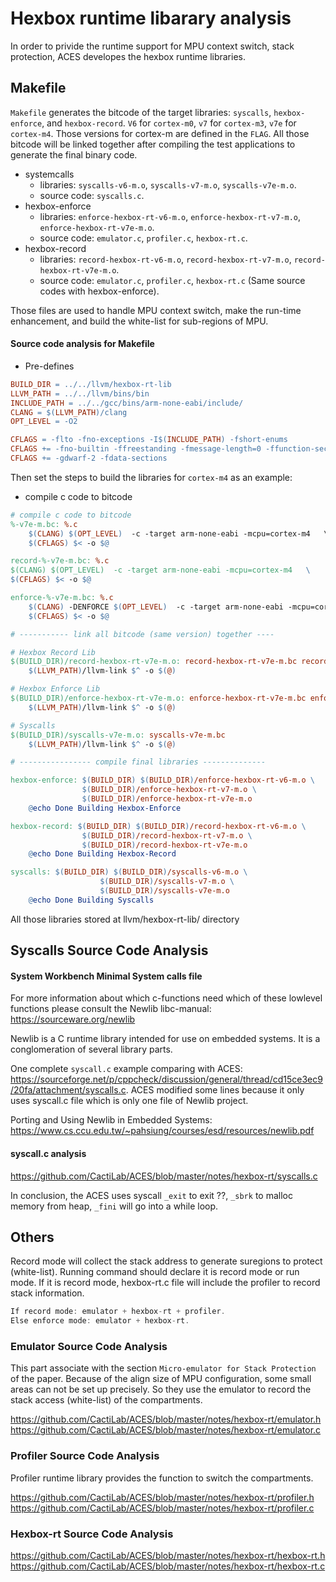 # Hexbox runtime libarary analysis

In order to privide the runtime support for MPU context switch, stack protection, ACES developes the hexbox runtime libraries.

## Makefile

`Makefile` generates the bitcode of the target libraries: `syscalls`, `hexbox-enforce`, and `hexbox-record`. `V6` for `cortex-m0`, `v7` for `cortex-m3`, `v7e` for `cortex-m4`. Those versions for cortex-m are defined in the `FLAG`. All those bitcode will be linked together after compiling the test applications to generate the final binary code.

- systemcalls 
  - libraries: `syscalls-v6-m.o`, `syscalls-v7-m.o`, `syscalls-v7e-m.o`. 
  - source code: `syscalls.c`.
- hexbox-enforce
  - libraries: `enforce-hexbox-rt-v6-m.o`, `enforce-hexbox-rt-v7-m.o`, `enforce-hexbox-rt-v7e-m.o`. 
  - source code: `emulator.c`, `profiler.c`, `hexbox-rt.c`.
- hexbox-record
  - libraries: `record-hexbox-rt-v6-m.o`, `record-hexbox-rt-v7-m.o`, `record-hexbox-rt-v7e-m.o`. 
  - source code: `emulator.c`, `profiler.c`, `hexbox-rt.c` (Same source codes with hexbox-enforce).

Those files are used to handle MPU context switch, make the run-time enhancement, and build the white-list for sub-regions of MPU.

#### Source code analysis for Makefile

- Pre-defines
```Makefile
BUILD_DIR = ../../llvm/hexbox-rt-lib
LLVM_PATH = ../../llvm/bins/bin
INCLUDE_PATH = ../../gcc/bins/arm-none-eabi/include/
CLANG = $(LLVM_PATH)/clang
OPT_LEVEL = -O2

CFLAGS = -flto -fno-exceptions -I$(INCLUDE_PATH) -fshort-enums
CFLAGS += -fno-builtin -ffreestanding -fmessage-length=0 -ffunction-sections -g
CFLAGS += -gdwarf-2 -fdata-sections
```

Then set the steps to build the libraries for `cortex-m4` as an example:

- compile c code to bitcode


```Makefile
# compile c code to bitcode
%-v7e-m.bc: %.c
	$(CLANG) $(OPT_LEVEL)  -c -target arm-none-eabi -mcpu=cortex-m4   \
	$(CFLAGS) $< -o $@

record-%-v7e-m.bc: %.c
$(CLANG) $(OPT_LEVEL)  -c -target arm-none-eabi -mcpu=cortex-m4   \
$(CFLAGS) $< -o $@

enforce-%-v7e-m.bc: %.c
	$(CLANG) -DENFORCE $(OPT_LEVEL)  -c -target arm-none-eabi -mcpu=cortex-m4   \
	$(CFLAGS) $< -o $@

# ----------- link all bitcode (same version) together ----

# Hexbox Record Lib 
$(BUILD_DIR)/record-hexbox-rt-v7e-m.o: record-hexbox-rt-v7e-m.bc record-emulator-v7e-m.bc record-profiler-v7e-m.bc
	$(LLVM_PATH)/llvm-link $^ -o $(@)

# Hexbox Enforce Lib 
$(BUILD_DIR)/enforce-hexbox-rt-v7e-m.o: enforce-hexbox-rt-v7e-m.bc enforce-emulator-v7e-m.bc enforce-profiler-v7e-m.bc
	$(LLVM_PATH)/llvm-link $^ -o $(@)

# Syscalls 
$(BUILD_DIR)/syscalls-v7e-m.o: syscalls-v7e-m.bc
	$(LLVM_PATH)/llvm-link $^ -o $(@)

# ---------------- compile final libraries --------------

hexbox-enforce: $(BUILD_DIR) $(BUILD_DIR)/enforce-hexbox-rt-v6-m.o \
				$(BUILD_DIR)/enforce-hexbox-rt-v7-m.o \
				$(BUILD_DIR)/enforce-hexbox-rt-v7e-m.o
	@echo Done Building Hexbox-Enforce

hexbox-record: $(BUILD_DIR) $(BUILD_DIR)/record-hexbox-rt-v6-m.o \
				$(BUILD_DIR)/record-hexbox-rt-v7-m.o \
				$(BUILD_DIR)/record-hexbox-rt-v7e-m.o
	@echo Done Building Hexbox-Record

syscalls: $(BUILD_DIR) $(BUILD_DIR)/syscalls-v6-m.o \
					$(BUILD_DIR)/syscalls-v7-m.o \
					$(BUILD_DIR)/syscalls-v7e-m.o
	@echo Done Building Syscalls
```

All those libraries stored at llvm/hexbox-rt-lib/ directory

## Syscalls Source Code Analysis

#### System Workbench Minimal System calls file
For more information about which c-functions need which of these lowlevel functions please consult the Newlib libc-manual: <https://sourceware.org/newlib> 

Newlib is a C runtime library intended for use on embedded systems. It is a conglomeration of several library parts.


One complete `syscall.c` example comparing with ACES: <https://sourceforge.net/p/cppcheck/discussion/general/thread/cd15ce3ec9/20fa/attachment/syscalls.c>. ACES modified some lines because it only uses syscall.c file which is only one file of Newlib project.


Porting and Using Newlib in Embedded Systems: <https://www.cs.ccu.edu.tw/~pahsiung/courses/esd/resources/newlib.pdf>

#### syscall.c analysis

 <https://github.com/CactiLab/ACES/blob/master/notes/hexbox-rt/syscalls.c>

 In conclusion, the ACES uses syscall `_exit` to exit ??, `_sbrk` to malloc memory from heap, `_fini` will go into a while loop.

## Others

Record mode will collect the stack address to generate suregions to protect (white-list). Running command should declare it is record mode or run mode. If it is record mode, hexbox-rt.c file will include the profiler to record stack information.

```c
If record mode: emulator + hexbox-rt + profiler. 
Else enforce mode: emulator + hexbox-rt. 
```


### Emulator Source Code Analysis

This part associate with the section `Micro-emulator for Stack Protection` of the paper. Because of the align size of MPU configuration, some small areas can not be set up precisely. So they use the emulator to record the stack access (white-list) of the compartments. 


 <https://github.com/CactiLab/ACES/blob/master/notes/hexbox-rt/emulator.h>
 <https://github.com/CactiLab/ACES/blob/master/notes/hexbox-rt/emulator.c>

### Profiler Source Code Analysis

Profiler runtime library provides the function to switch the compartments.

<https://github.com/CactiLab/ACES/blob/master/notes/hexbox-rt/profiler.h>
<https://github.com/CactiLab/ACES/blob/master/notes/hexbox-rt/profiler.c>

### Hexbox-rt Source Code Analysis

<https://github.com/CactiLab/ACES/blob/master/notes/hexbox-rt/hexbox-rt.h>
<https://github.com/CactiLab/ACES/blob/master/notes/hexbox-rt/hexbox-rt.c>